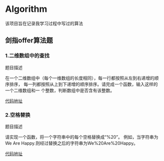 # Algorithm

该项目旨在记录我学习过程中写过的算法

## 剑指offer算法题

### 1.二维数组中的查找

题目描述

在一个二维数组中（每个一维数组的长度相同），每一行都按照从左到右递增的顺序排序，
每一列都按照从上到下递增的顺序排序。请完成一个函数，输入这样的一个二维数组和一
个整数，判断数组中是否含有该整数。

[代码地址](https://github.com/gyhdx/Algorithm/blob/master/src/wf/jianzhi_offer/%E4%BA%8C%E7%BB%B4%E6%95%B0%E7%BB%84%E4%B8%AD%E6%9F%A5%E6%89%BE.java) 


### 2.空格替换

题目描述

请实现一个函数，将一个字符串中的每个空格替换成“%20”。
例如，当字符串为We Are Happy.则经过替换之后的字符串为We%20Are%20Happy。

[代码地址](https://github.com/gyhdx/Algorithm/blob/master/src/wf/jianzhi_offer/%E6%9B%BF%E6%8D%A2%E7%A9%BA%E6%A0%BC.java) 

